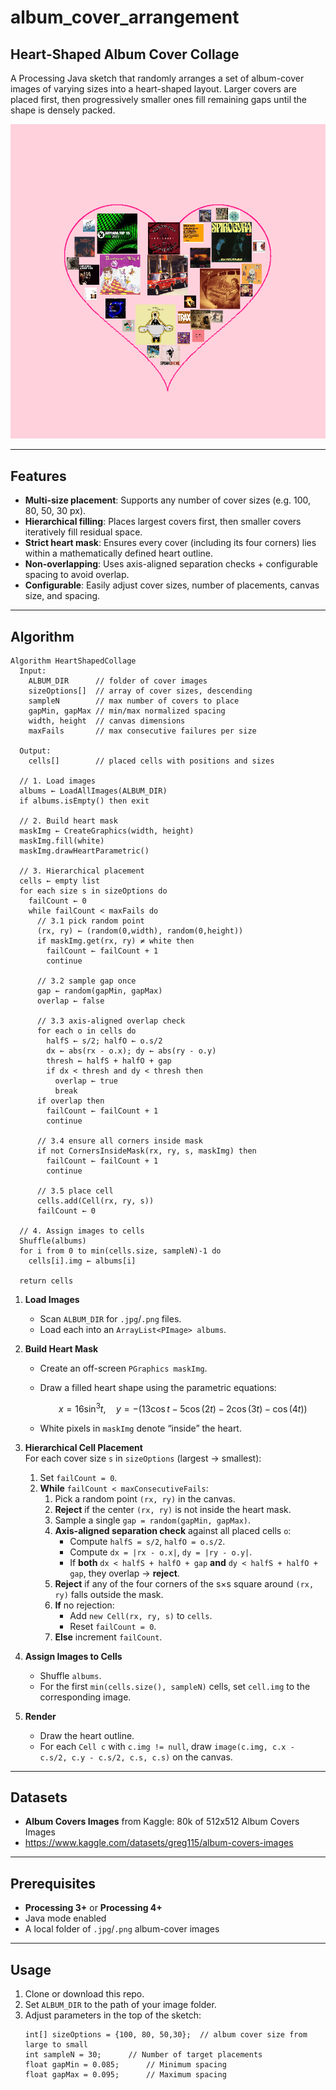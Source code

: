 # album_cover_arrangement
## Heart-Shaped Album Cover Collage  

A Processing Java sketch that randomly arranges a set of album-cover images of varying sizes into a heart-shaped layout. 
Larger covers are placed first, then progressively smaller ones fill remaining gaps until the shape is densely packed.

![demo](album_arrangement_demo.png)


---

## Features

- **Multi-size placement**: Supports any number of cover sizes (e.g. 100, 80, 50, 30 px).
- **Hierarchical filling**: Places largest covers first, then smaller covers iteratively fill residual space.
- **Strict heart mask**: Ensures every cover (including its four corners) lies within a mathematically defined heart outline.
- **Non-overlapping**: Uses axis-aligned separation checks + configurable spacing to avoid overlap.
- **Configurable**: Easily adjust cover sizes, number of placements, canvas size, and spacing.

---

## Algorithm

```pseudocode
Algorithm HeartShapedCollage
  Input:
    ALBUM_DIR      // folder of cover images
    sizeOptions[]  // array of cover sizes, descending
    sampleN        // max number of covers to place
    gapMin, gapMax // min/max normalized spacing
    width, height  // canvas dimensions
    maxFails       // max consecutive failures per size

  Output:
    cells[]        // placed cells with positions and sizes

  // 1. Load images
  albums ← LoadAllImages(ALBUM_DIR)
  if albums.isEmpty() then exit

  // 2. Build heart mask
  maskImg ← CreateGraphics(width, height)
  maskImg.fill(white)
  maskImg.drawHeartParametric()

  // 3. Hierarchical placement
  cells ← empty list
  for each size s in sizeOptions do
    failCount ← 0
    while failCount < maxFails do
      // 3.1 pick random point
      (rx, ry) ← (random(0,width), random(0,height))
      if maskImg.get(rx, ry) ≠ white then
        failCount ← failCount + 1
        continue

      // 3.2 sample gap once
      gap ← random(gapMin, gapMax)
      overlap ← false

      // 3.3 axis-aligned overlap check
      for each o in cells do
        halfS ← s/2; halfO ← o.s/2
        dx ← abs(rx - o.x); dy ← abs(ry - o.y)
        thresh ← halfS + halfO + gap
        if dx < thresh and dy < thresh then
          overlap ← true
          break
      if overlap then
        failCount ← failCount + 1
        continue

      // 3.4 ensure all corners inside mask
      if not CornersInsideMask(rx, ry, s, maskImg) then
        failCount ← failCount + 1
        continue

      // 3.5 place cell
      cells.add(Cell(rx, ry, s))
      failCount ← 0

  // 4. Assign images to cells
  Shuffle(albums)
  for i from 0 to min(cells.size, sampleN)-1 do
    cells[i].img ← albums[i]

  return cells
```

1. **Load Images**  
   - Scan `ALBUM_DIR` for `.jpg`/`.png` files.  
   - Load each into an `ArrayList<PImage> albums`.  

2. **Build Heart Mask**  
   - Create an off-screen `PGraphics maskImg`.  
   - Draw a filled heart shape using the parametric equations:
     
     $$
     x = 16 \sin^3 t, \quad
     y = -\bigl(13\cos t - 5\cos(2t) - 2\cos(3t) - \cos(4t)\bigr)
     $$

   - White pixels in `maskImg` denote “inside” the heart.  

3. **Hierarchical Cell Placement**  
   For each cover size `s` in `sizeOptions` (largest → smallest):  
   1. Set `failCount = 0`.  
   2. **While** `failCount < maxConsecutiveFails`:  
      1. Pick a random point `(rx, ry)` in the canvas.  
      2. **Reject** if the center `(rx, ry)` is not inside the heart mask.  
      3. Sample a single `gap = random(gapMin, gapMax)`.  
      4. **Axis-aligned separation check** against all placed cells `o`:  
         - Compute `halfS = s/2`, `halfO = o.s/2`.  
         - Compute `dx = |rx - o.x|`, `dy = |ry - o.y|`.  
         - If **both** `dx < halfS + halfO + gap` **and** `dy < halfS + halfO + gap`, they overlap → **reject**.  
      5. **Reject** if any of the four corners of the s×s square around `(rx, ry)` falls outside the mask.  
      6. **If** no rejection:  
         - Add `new Cell(rx, ry, s)` to `cells`.  
         - Reset `failCount = 0`.  
      7. **Else** increment `failCount`.  

4. **Assign Images to Cells**  
   - Shuffle `albums`.  
   - For the first `min(cells.size(), sampleN)` cells, set `cell.img` to the corresponding image.  

5. **Render**  
   - Draw the heart outline.  
   - For each `Cell c` with `c.img != null`, draw `image(c.img, c.x - c.s/2, c.y - c.s/2, c.s, c.s)` on the canvas.  

---

## Datasets

- **Album Covers Images** from Kaggle: 80k of 512x512 Album Covers Images
- https://www.kaggle.com/datasets/greg115/album-covers-images

---

## Prerequisites

- **Processing 3+** or **Processing 4+**  
- Java mode enabled  
- A local folder of `.jpg`/`.png` album-cover images

---

## Usage

1. Clone or download this repo.  
2. Set `ALBUM_DIR` to the path of your image folder.  
3. Adjust parameters in the top of the sketch:
   ```
   int[] sizeOptions = {100, 80, 50,30};  // album cover size from large to small
   int sampleN = 30;      // Number of target placements
   float gapMin = 0.085;      // Minimum spacing
   float gapMax = 0.095;      // Maximum spacing
   ```
